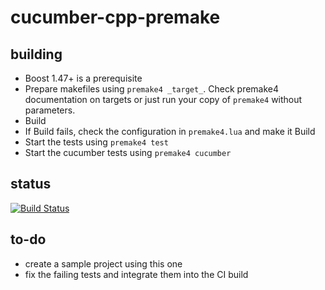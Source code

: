 cucumber-cpp-premake
====================

building
--------

- Boost 1.47+ is a prerequisite
- Prepare makefiles using `premake4 _target_`. Check premake4 documentation on targets or just run your copy of `premake4` without parameters.
- Build
- If Build fails, check the configuration in `premake4.lua` and make it Build
- Start the tests using `premake4 test`
- Start the cucumber tests using `premake4 cucumber`

status
------

[![Build Status](https://travis-ci.org/d-led/cucumber-cpp-premake.png?branch=master)](https://travis-ci.org/d-led/cucumber-cpp-premake)

to-do
-----

- create a sample project using this one
- fix the failing tests and integrate them into the CI build
